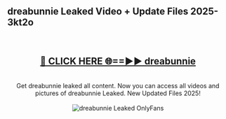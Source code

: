 <h2>dreabunnie Leaked Video + Update Files 2025- 3kt2o</h2>
<br>
<div align="center">
<h2><a href="https://libra.edu.pl?dreabunnie" rel="nofollow">🔴 CLICK HERE 🌐==►► dreabunnie</a></h2>
<br>
Get dreabunnie leaked all content. Now you can access all videos and pictures of dreabunnie Leaked. New Updated Files 2025!
<br>
<br>
<a href="https://libra.edu.pl?dreabunnie" rel="nofollow" data-target="animated-image.originalLink"><img src="https://i.ibb.co.com/WyWwxjT/player-gif2.gif" alt="dreabunnie Leaked OnlyFans" style="max-width: 100%; display: inline-block;" data-target="animated-image.originalImage"></a>
</div>
<br>
